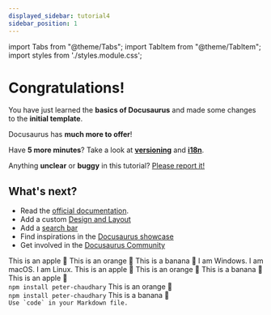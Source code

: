 ```yaml
---
displayed_sidebar: tutorial4
sidebar_position: 1
---
```


import Tabs from "@theme/Tabs";
import TabItem from "@theme/TabItem";
import styles from './styles.module.css';

# Congratulations!

You have just learned the **basics of Docusaurus** and made some changes to the **initial template**.

Docusaurus has **much more to offer**!

Have **5 more minutes**? Take a look at **[versioning](../tutorial-extras/manage-docs-versions.md)** and **[i18n](../tutorial-extras/translate-your-site.md)**.

Anything **unclear** or **buggy** in this tutorial? [Please report it!](https://github.com/facebook/docusaurus/discussions/4610)

## What's next?

- Read the [official documentation](https://docusaurus.io/).
- Add a custom [Design and Layout](https://docusaurus.io/docs/styling-layout)
- Add a [search bar](https://docusaurus.io/docs/search)
- Find inspirations in the [Docusaurus showcase](https://docusaurus.io/showcase)
- Get involved in the [Docusaurus Community](https://docusaurus.io/community/support)

<Tabs>
  <TabItem value="apple" label="Apple" default>
    This is an apple 🍎
  </TabItem>
  <TabItem value="orange" label="Orange">
    This is an orange 🍊
  </TabItem>
  <TabItem value="banana" label="Banana">
    This is a banana 🍌
  </TabItem>
</Tabs>

<Tabs groupId="operating-systems">
  <TabItem value="win" label="Windows">
    I am Windows.
  </TabItem>
  <TabItem value="mac" label="macOS">
    I am macOS.
  </TabItem>
  <TabItem value="linux" label="Linux">
    I am Linux.
  </TabItem>
</Tabs>

<Tabs className="unique-tabs">
  <TabItem value="Apple">This is an apple 🍎</TabItem>
  <TabItem value="Orange">This is an orange 🍊</TabItem>
  <TabItem value="Banana">This is a banana 🍌</TabItem>
</Tabs>

<Tabs>
  <TabItem value="apple" label="Apple" attributes={{className: styles.red}}>
    This is an apple 🍎
    <br/>
     <code>npm install peter-chaudhary</code>
  </TabItem>
  <TabItem value="orange" label="Orange" attributes={{className: styles.orange}}>
    This is an orange 🍊
      <br/>
     <code>npm install peter-chaudhary</code>
  </TabItem>
  <TabItem value="banana" label="Banana" attributes={{className: styles.yellow}}>
    This is a banana 🍌
    <br/>
    <code>Use `code` in your Markdown file.</code>
  </TabItem>
</Tabs>

